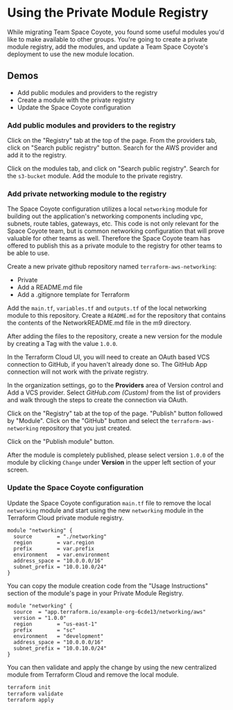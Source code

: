 # Using the Private Module Registry

While migrating Team Space Coyote, you found some useful modules you'd like to make available to other groups. You're going to create a private module registry, add the modules, and update a Team Space Coyote's deployment to use the new module location.

## Demos

- Add public modules and providers to the registry
- Create a module with the private registry
- Update the Space Coyote configuration

### Add public modules and providers to the registry

Click on the "Registry" tab at the top of the page. From the providers tab, click on "Search public registry" button. Search for the AWS provider and add it to the registry.

Click on the modules tab, and click on "Search public registry". Search for the `s3-bucket` module. Add the module to the private registry.

### Add private networking module to the registry

The Space Coyote configuration utilizes a local `networking` module for building out the application's networking components including vpc, subnets, route tables, gateways, etc.  This code is not only relevant for the Space Coyote team, but is common networking configuration that will prove valuable for other teams as well.  Therefore the Space Coyote team has offered to publish this as a private module to the registry for other teams to be able to use.

Create a new private github repository named `terraform-aws-networking`:

- Private
- Add a README.md file
- Add a .gitignore template for Terraform

Add the `main.tf`, `variables.tf` and `outputs.tf` of the local networking module to this repository.  Create a `README.md` for the repository that contains the contents of the NetworkREADME.md file in the m9 directory.

After adding the files to the repository, create a new version for the module by creating a Tag with the value `1.0.0`.

In the Terraform Cloud UI, you will need to create an OAuth based VCS connection to GitHub, if you haven't already done so. The GitHub App connection will not work with the private registry.

In the organization settings, go to the **Providers** area of Version control and Add a VCS provider. Select *GitHub.com (Custom)* from the list of providers and walk through the steps to create the connection via OAuth.

Click on the "Registry" tab at the top of the page. "Publish" button followed by "Module". Click on the "GitHub" button and select the `terraform-aws-networking` repository that you just created.

Click on the "Publish module" button.

After the module is completely published, please select version `1.0.0` of the module by clicking `Change` under **Version** in the upper left section of your screen.

### Update the Space Coyote configuration

Update the Space Coyote configuration `main.tf` file to remove the local `networking` module and start using the new `networking` module in the Terraform Cloud private module registry.

```hcl
module "networking" {
  source        = "./networking"
  region        = var.region
  prefix        = var.prefix
  environment   = var.environment
  address_space = "10.0.0.0/16"
  subnet_prefix = "10.0.10.0/24"
}
```

You can copy the module creation code from the "Usage Instructions" section of the module's page in your Private Module Registry.

```hcl
module "networking" {
  source  = "app.terraform.io/example-org-6cde13/networking/aws"
  version = "1.0.0"
  region        = "us-east-1"
  prefix        = "sc"
  environment   = "development"
  address_space = "10.0.0.0/16"
  subnet_prefix = "10.0.10.0/24"
}
```

You can then validate and apply the change by using the new centralized module from Terraform Cloud and remove the local module.

```bash
terraform init
terraform validate
terraform apply
```

